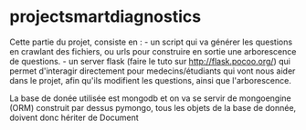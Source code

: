 projectsmartdiagnostics
=======================
Cette partie du projet, consiste en : 
	- un script qui va générer les questions en crawlant des fichiers, ou urls pour construire en sortie une arborescence de questions. 
	- un server flask (faire le tuto sur http://flask.pocoo.org/) qui permet d'interagir directement pour medecins/étudiants qui vont nous aider dans le projet, afin qu'ils modifient les questions, ainsi que l'arborescence. 

La base de donée utilisée est mongodb et on va se servir de mongoengine (ORM) construit par dessus pymongo, tous les objets de la base de donnée, doivent donc hériter de Document
